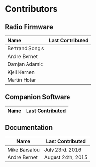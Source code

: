 # Contributors

## Radio Firmware

| Name | Last Contributed |
| :--- | :--- |
| Bertrand Songis |  |
| Andre Bernet |  |
| Damjan Adamic |  |
| Kjell Kernen |  |
| Martin Hotar |  |

## Companion Software

| Name | Last Contributed |
| --- | --- |


## Documentation

| Name | Last Contributed |
| --- | --- |
| Mike Barsalou | July 23rd, 2016 |
| Andre Bernet | August 24th, 2015 |



